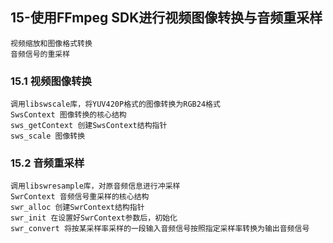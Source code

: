 ## 15-使用FFmpeg SDK进行视频图像转换与音频重采样

    视频缩放和图像格式转换
    音频信号的重采样

### 15.1 视频图像转换

    调用libswscale库，将YUV420P格式的图像转换为RGB24格式
    SwsContext 图像转换的核心结构
    sws_getContext 创建SwsContext结构指针
    sws_scale 图像转换

### 15.2 音频重采样

    调用libswresample库，对原音频信息进行冲采样
    SwrContext 音频信号重采样的核心结构
    swr_alloc 创建SwrContext结构指针
    swr_init 在设置好SwrContext参数后，初始化
    swr_convert 将按某采样率采样的一段输入音频信号按照指定采样率转换为输出音频信号